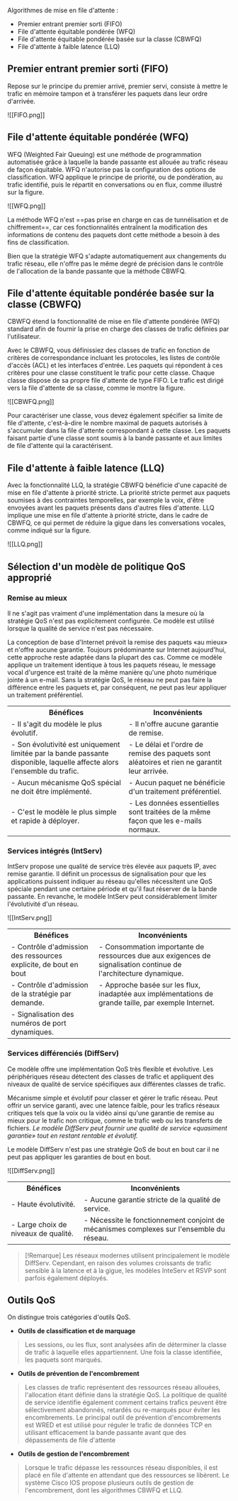 
Algorithmes de mise en file d'attente :

-   Premier entrant premier sorti (FIFO)
-   File d'attente équitable pondérée (WFQ)
-   File d'attente équitable pondérée basée sur la classe (CBWFQ)
-   File d'attente à faible latence (LLQ)

## Premier entrant premier sorti (FIFO)

Repose sur le principe du premier arrivé, premier servi, consiste à mettre le trafic en mémoire tampon et à transférer les paquets dans leur ordre d'arrivée.

![[FIFO.png]]

## File d'attente équitable pondérée (WFQ)

WFQ (Weighted Fair Queuing) est une méthode de programmation automatisée grâce à laquelle la bande passante est allouée au trafic réseau de façon équitable. WFQ n'autorise pas la configuration des options de classification. WFQ applique le principe de priorité, ou de pondération, au trafic identifié, puis le répartit en conversations ou en flux, comme illustré sur la figure.

![[WFQ.png]]

La méthode WFQ n'est ==pas prise en charge en cas de tunnélisation et de chiffrement==, car ces fonctionnalités entraînent la modification des informations de contenu des paquets dont cette méthode a besoin à des fins de classification.

Bien que la stratégie WFQ s'adapte automatiquement aux changements du trafic réseau, elle n'offre pas le même degré de précision dans le contrôle de l'allocation de la bande passante que la méthode CBWFQ.

## File d'attente équitable pondérée basée sur la classe (CBWFQ)

CBWFQ étend la fonctionnalité de mise en file d'attente pondérée (WFQ) standard afin de fournir la prise en charge des classes de trafic définies par l'utilisateur.

Avec le CBWFQ, vous définissiez des classes de trafic en fonction de critères de correspondance incluant les protocoles, les listes de contrôle d'accès (ACL) et les interfaces d'entrée. Les paquets qui répondent à ces critères pour une classe constituent le trafic pour cette classe. Chaque classe dispose de sa propre file d'attente de type FIFO. Le trafic est dirigé vers la file d'attente de sa classe, comme le montre la figure.

![[CBWFQ.png]]

Pour caractériser une classe, vous devez également spécifier sa limite de file d'attente, c'est-à-dire le nombre maximal de paquets autorisés à s'accumuler dans la file d'attente correspondant à cette classe. Les paquets faisant partie d'une classe sont soumis à la bande passante et aux limites de file d'attente qui la caractérisent.

## File d'attente à faible latence (LLQ)

Avec la fonctionnalité LLQ, la stratégie CBWFQ bénéficie d'une capacité de mise en file d'attente à priorité stricte. La priorité stricte permet aux paquets soumises à des contraintes temporelles, par exemple la voix, d'être envoyées avant les paquets présents dans d'autres files d'attente. LLQ implique une mise en file d'attente à priorité stricte, dans le cadre de CBWFQ, ce qui permet de réduire la gigue dans les conversations vocales, comme indiqué sur la figure.

![[LLQ.png]]


## Sélection d'un modèle de politique QoS approprié

### Remise au mieux

Il ne s'agit pas vraiment d'une implémentation dans la mesure où la stratégie QoS n'est pas explicitement configurée. Ce modèle est utilisé lorsque la qualité de service n'est pas nécessaire.

La conception de base d'Internet prévoit la remise des paquets «au mieux» et n'offre aucune garantie. Toujours prédominante sur Internet aujourd'hui, cette approche reste adaptée dans la plupart des cas. Comme ce modèle applique un traitement identique à tous les paquets réseau, le message vocal d'urgence est traité de la même manière qu'une photo numérique jointe à un e-mail. Sans la stratégie QoS, le réseau ne peut pas faire la différence entre les paquets et, par conséquent, ne peut pas leur appliquer un traitement préférentiel.

<table>
	<tr>
		<th>Bénéfices</th>
		<th>Inconvénients</th>
	</tr>
	<tr>
		<td>- Il s'agit du modèle le plus évolutif.</td>
		<td>- Il n'offre aucune garantie de remise.</td>
	</tr>
	<tr>
		<td>- Son évolutivité est uniquement limitée par la bande passante disponible, laquelle affecte alors l'ensemble du trafic.</td>
		<td>- Le délai et l'ordre de remise des paquets sont aléatoires et rien ne garantit leur arrivée.</td>
	</tr>
	<tr>
		<td>- Aucun mécanisme QoS spécial ne doit être implémenté.</td>
		<td>- Aucun paquet ne bénéficie d'un traitement préférentiel.</td>
	</tr>
		<tr>
		<td>- C'est le modèle le plus simple et rapide à déployer.</td>
		<td>- Les données essentielles sont traitées de la même façon que les e-mails normaux.</td>
	</tr>
</table>


### Services intégrés (IntServ)

IntServ propose une qualité de service très élevée aux paquets IP, avec remise garantie. Il définit un processus de signalisation pour que les applications puissent indiquer au réseau qu'elles nécessitent une QoS spéciale pendant une certaine période et qu'il faut réserver de la bande passante. En revanche, le modèle IntServ peut considérablement limiter l'évolutivité d'un réseau.

![[IntServ.png]]

<table>
	<tr>
		<th>Bénéfices</th>
		<th>Inconvénients</th>
	</tr>
	<tr>
		<td>- Contrôle d'admission des ressources explicite, de bout en bout</td>
		<td>- Consommation importante de ressources due aux exigences de signalisation continue de l'architecture dynamique.</td>
	</tr>
	<tr>
		<td>- Contrôle d'admission de la stratégie par demande.</td>
		<td>- Approche basée sur les flux, inadaptée aux implémentations de grande taille, par exemple Internet.</td>
	</tr>
	<tr>
		<td>- Signalisation des numéros de port dynamiques.</td>
	</tr>
</table>


### Services différenciés (DiffServ)

Ce modèle offre une implémentation QoS très flexible et évolutive. Les périphériques réseau détectent des classes de trafic et appliquent des niveaux de qualité de service spécifiques aux différentes classes de trafic.

Mécanisme simple et évolutif pour classer et gérer le trafic réseau. Peut offrir un service garanti, avec une latence faible, pour les trafics réseaux critiques tels que la voix ou la vidéo ainsi qu'une garantie de remise au mieux pour le trafic non critique, comme le trafic web ou les transferts de fichiers.
*Le modèle DiffServ peut fournir une qualité de service «quasiment garantie» tout en restant rentable et évolutif.*

Le modèle DiffServ n'est pas une stratégie QoS de bout en bout car il ne peut pas appliquer les garanties de bout en bout.

![[DiffServ.png]]

<table>
	<tr>
		<th>Bénéfices</th>
		<th>Inconvénients</th>
	</tr>
	<tr>
		<td>- Haute évolutivité.</td>
		<td>- Aucune garantie stricte de la qualité de service.</td>
	</tr>
	<tr>
		<td>- Large choix de niveaux de qualité.</td>
		<td>- Nécessite le fonctionnement conjoint de mécanismes complexes sur l'ensemble du réseau.</td>
	</tr>
</table>

>[!Remarque]
>Les réseaux modernes utilisent principalement le modèle DiffServ. Cependant, en raison des volumes croissants de trafic sensible à la latence et à la gigue, les modèles InteServ et RSVP sont parfois également déployés.


## Outils QoS

On distingue trois catégories d'outils QoS.

- **Outils de classification et de marquage**
>Les sessions, ou les flux, sont analysées afin de déterminer la classe de trafic à laquelle elles appartiennent.
>Une fois la classe identifiée, les paquets sont marqués.

- **Outils de prévention de l'encombrement**
>Les classes de trafic représentent des ressources réseau allouées, l'allocation étant définie dans la stratégie QoS.
>La politique de qualité de service identifie également comment certains trafics peuvent être sélectivement abandonnés, retardés ou re-marqués pour éviter les encombrements.
>Le principal outil de prévention d'encombrements est WRED et est utilisé pour réguler le trafic de données TCP en utilisant efficacement la bande passante avant que des dépassements de file d'attente

- **Outils de gestion de l'encombrement**
>Lorsque le trafic dépasse les ressources réseau disponibles, il est placé en file d'attente en attendant que des ressources se libèrent.
>Le système Cisco IOS propose plusieurs outils de gestion de l'encombrement, dont les algorithmes CBWFQ et LLQ.